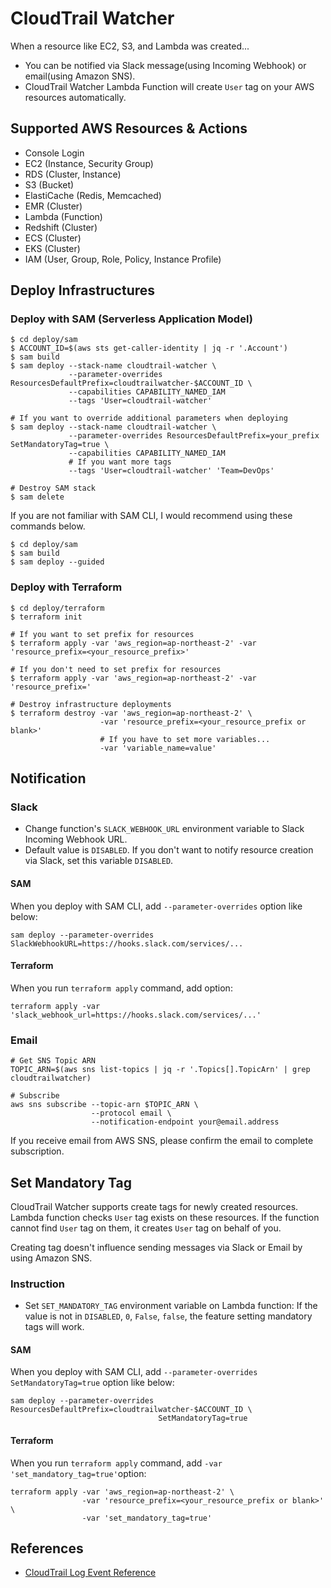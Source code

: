 # CloudTrail Watcher

When a resource like EC2, S3, and Lambda was created...

* You can be notified via Slack message(using Incoming Webhook) or email(using Amazon SNS). 
* CloudTrail Watcher Lambda Function will create `User` tag on your AWS resources automatically.

## Supported AWS Resources & Actions

* Console Login
* EC2 (Instance, Security Group)
* RDS (Cluster, Instance)
* S3 (Bucket)
* ElastiCache (Redis, Memcached)
* EMR (Cluster)
* Lambda (Function)
* Redshift (Cluster)
* ECS (Cluster)
* EKS (Cluster)
* IAM (User, Group, Role, Policy, Instance Profile)

## Deploy Infrastructures

### Deploy with SAM (Serverless Application Model)

```shell
$ cd deploy/sam
$ ACCOUNT_ID=$(aws sts get-caller-identity | jq -r '.Account')
$ sam build
$ sam deploy --stack-name cloudtrail-watcher \
             --parameter-overrides ResourcesDefaultPrefix=cloudtrailwatcher-$ACCOUNT_ID \ 
             --capabilities CAPABILITY_NAMED_IAM
             --tags 'User=cloudtrail-watcher'
             
# If you want to override additional parameters when deploying
$ sam deploy --stack-name cloudtrail-watcher \
             --parameter-overrides ResourcesDefaultPrefix=your_prefix SetMandatoryTag=true \
             --capabilities CAPABILITY_NAMED_IAM
             # If you want more tags
             --tags 'User=cloudtrail-watcher' 'Team=DevOps' 
             
# Destroy SAM stack
$ sam delete 
```

If you are not familiar with SAM CLI, I would recommend using these commands below.

```shell
$ cd deploy/sam
$ sam build
$ sam deploy --guided
```

### Deploy with Terraform 

```shell
$ cd deploy/terraform
$ terraform init

# If you want to set prefix for resources
$ terraform apply -var 'aws_region=ap-northeast-2' -var 'resource_prefix=<your_resource_prefix>'

# If you don't need to set prefix for resources
$ terraform apply -var 'aws_region=ap-northeast-2' -var 'resource_prefix='

# Destroy infrastructure deployments
$ terraform destroy -var 'aws_region=ap-northeast-2' \
                    -var 'resource_prefix=<your_resource_prefix or blank>'
                    # If you have to set more variables...
                    -var 'variable_name=value'
```

## Notification

### Slack

* Change function's `SLACK_WEBHOOK_URL` environment variable to Slack Incoming Webhook URL. 
* Default value is `DISABLED`. If you don't want to notify resource creation via Slack, set this variable `DISABLED`.

#### SAM

When you deploy with SAM CLI, add `--parameter-overrides` option like below:

```shell
sam deploy --parameter-overrides SlackWebhookURL=https://hooks.slack.com/services/...
```

#### Terraform

When you run `terraform apply` command, add option:

```shell
terraform apply -var 'slack_webhook_url=https://hooks.slack.com/services/...'
```

### Email

```shell
# Get SNS Topic ARN
TOPIC_ARN=$(aws sns list-topics | jq -r '.Topics[].TopicArn' | grep cloudtrailwatcher)

# Subscribe
aws sns subscribe --topic-arn $TOPIC_ARN \ 
                  --protocol email \ 
                  --notification-endpoint your@email.address
```

If you receive email from AWS SNS, please confirm the email to complete subscription.

## Set Mandatory Tag

CloudTrail Watcher supports create tags for newly created resources. Lambda function checks `User` tag exists on these resources. 
If the function cannot find `User` tag on them, it creates `User` tag on behalf of you. 

Creating tag doesn't influence sending messages via Slack or Email by using Amazon SNS. 

### Instruction

* Set `SET_MANDATORY_TAG` environment variable on Lambda function: If the value is not in `DISABLED`, `0`, `False`, `false`, the feature setting mandatory tags will work.

#### SAM

When you deploy with SAM CLI, add `--parameter-overrides SetMandatoryTag=true` option like below:

```shell
sam deploy --parameter-overrides ResourcesDefaultPrefix=cloudtrailwatcher-$ACCOUNT_ID \ 
                                 SetMandatoryTag=true
```

#### Terraform

When you run `terraform apply` command, add `-var 'set_mandatory_tag=true'`option:

```shell
terraform apply -var 'aws_region=ap-northeast-2' \
                -var 'resource_prefix=<your_resource_prefix or blank>' \
                -var 'set_mandatory_tag=true'
```

## References

* [CloudTrail Log Event Reference](https://docs.aws.amazon.com/awscloudtrail/latest/userguide/cloudtrail-event-reference.html)